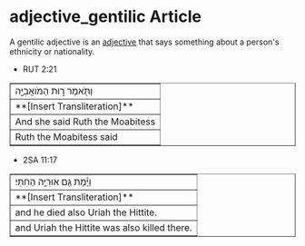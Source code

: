 # adjective_gentilic Article
A gentilic adjective is an [adjective](https://git.door43.org/Door43/en-uhg/src/master/content/adjective/02.md) that says something about a person's ethnicity or nationality.

* RUT 2:21
<table border="1" class="docutils">
<colgroup>
<col width="100%" />
</colgroup>
<tbody valign="top">
<tr class="row-odd"><td>וַתֹּ֖אמֶר ר֣וּת הַמֹּואֲבִיָּ֑ה</td>
</tr>
<tr class="row-even"><td>**[Insert Transliteration]**</td>
</tr>
<tr class="row-odd"><td>And she said Ruth the Moabitess</td>
</tr>
<tr class="row-even"><td>Ruth the Moabitess said</td>
</tr>
</tbody>
</table>

* 2SA 11:17
<table border="1" class="docutils">
<colgroup>
<col width="100%" />
</colgroup>
<tbody valign="top">
<tr class="row-odd"><td>וַיָּ֕מָת גַּ֖ם אוּרִיָּ֥ה הַחִתִּֽי׃</td>
</tr>
<tr class="row-even"><td>**[Insert Transliteration]**</td>
</tr>
<tr class="row-odd"><td>and he died also Uriah the Hittite.</td>
</tr>
<tr class="row-even"><td>and Uriah the Hittite was also killed there.</td>
</tr>
</tbody>
</table>
